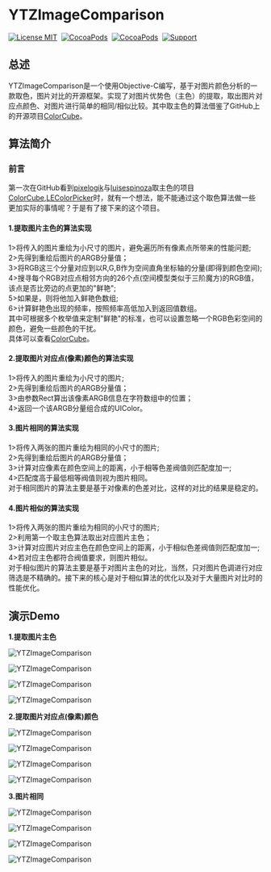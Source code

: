 YTZImageComparison
==============

[![License MIT](https://img.shields.io/badge/license-MIT-green.svg?style=flat)](https://raw.githubusercontent.com/Job-Yang/YTZImageComparison/master/LICENSE)&nbsp;
[![CocoaPods](http://img.shields.io/cocoapods/v/YTZImageComparison.svg?style=flat)](http://cocoapods.org/?q=YTZImageComparison)&nbsp;
[![CocoaPods](http://img.shields.io/cocoapods/p/YTZImageComparison.svg?style=flat)](http://cocoapods.org/?q=YTZImageComparison)&nbsp;
[![Support](https://img.shields.io/badge/support-iOS%208%2B%20-blue.svg?style=flat)](https://www.apple.com/nl/ios/)&nbsp;


##  总述

 YTZImageComparison是一个使用Objective-C编写，基于对图片颜色分析的一款取色，图片对比的开源框架。实现了对图片优势色（主色）的提取，取出图片对应点颜色、对图片进行简单的相同/相似比较。其中取主色的算法借鉴了GitHub上的开源项目[ColorCube](https://github.com/pixelogik/ColorCube)。

##  算法简介

### 前言
  第一次在GitHub看到[pixelogik](https://github.com/pixelogik)与[luisespinoza](https://github.com/luisespinoza)取主色的项目[ColorCube](https://github.com/pixelogik/ColorCube),[LEColorPicker](https://github.com/luisespinoza/LEColorPicker)时，就有一个想法，能不能通过这个取色算法做一些更加实际的事情呢？于是有了接下来的这个项目。


#### 1.提取图片主色的算法实现
  1>将传入的图片重绘为小尺寸的图片，避免遍历所有像素点所带来的性能问题;<br>
  2>先得到重绘后图片的ARGB分量值；<br>
  3>将RGB这三个分量对应到以R,G,B作为空间直角坐标轴的分量(即得到颜色空间);<br>
  4>搜寻每个RGB对应点相邻方向的26个点(空间模型类似于三阶魔方)的RGB值，该点是否比旁边的点更加的"鲜艳";<br>
  5>如果是，则将他加入鲜艳色数组;<br>
  6>计算鲜艳色出现的频率，按照频率高低加入到返回值数组。<br>
  其中可根据多个枚举值来定制"鲜艳"的标准，也可以设置忽略一个RGB色彩空间的颜色，避免一些颜色的干扰。<br>
  具体可以查看[ColorCube](https://github.com/pixelogik/ColorCube)。<br>
 
 
#### 2.提取图片对应点(像素)颜色的算法实现
  1>将传入的图片重绘为小尺寸的图片;<br>
  2>先得到重绘后图片的ARGB分量值；<br>
  3>由参数Rect算出该像素ARGB信息在字符数组中的位置；<br>
  4>返回一个该ARGB分量组合成的UIColor。<br>
 
 
#### 3.图片相同的算法实现
  1>将传入两张的图片重绘为相同的小尺寸的图片;<br>
  2>先得到重绘后图片的ARGB分量值；<br>
  3>计算对应像素在颜色空间上的距离，小于相等色差阀值则匹配度加一;<br>
  4>匹配度高于最低相等阀值则视为图片相同。<br>
  对于相同图片的算法主要是基于对像素的色差对比，这样的对比的结果是稳定的。


#### 4.图片相似的算法实现
  1>将传入两张的图片重绘为相同的小尺寸的图片;<br>
  2>利用第一个取主色算法取出对应图片主色；<br>
  3>计算对应图片对应主色在颜色空间上的距离，小于相似色差阀值则匹配度加一;<br>
  4>若对应主色都符合阀值要求，则图片相似。<br>
  对于相似图片的算法主要是基于对图片主色的对比，当然，只对图片色调进行对应筛选是不精确的。接下来的核心是对于相似算法的优化以及对于大量图片对比时的性能优化。
  
##  演示Demo

**1.提取图片主色**

![YTZImageComparison](https://github.com/Job-Yang/YTZImageComparison/blob/master/ScreenShots/MainColourDemo1.png)

![YTZImageComparison](https://github.com/Job-Yang/YTZImageComparison/blob/master/ScreenShots/MainColourDemo1.png)

![YTZImageComparison](https://github.com/Job-Yang/YTZImageComparison/blob/master/ScreenShots/MainColourDemo1.png)

![YTZImageComparison](https://github.com/Job-Yang/YTZImageComparison/blob/master/ScreenShots/MainColourDemo1.png)


**2.提取图片对应点(像素)颜色**

![YTZImageComparison](https://github.com/Job-Yang/YTZImageComparison/blob/master/ScreenShots/GetColourDemo1.png)

![YTZImageComparison](https://github.com/Job-Yang/YTZImageComparison/blob/master/ScreenShots/GetColourDemo2.png)

![YTZImageComparison](https://github.com/Job-Yang/YTZImageComparison/blob/master/ScreenShots/GetColourDemo3.png)

![YTZImageComparison](https://github.com/Job-Yang/YTZImageComparison/blob/master/ScreenShots/GetColourDemo4.png)


**3.图片相同**

![YTZImageComparison](https://github.com/Job-Yang/YTZImageComparison/blob/master/ScreenShots/EqualImageDemo1.png)

![YTZImageComparison](https://github.com/Job-Yang/YTZImageComparison/blob/master/ScreenShots/EqualImageDemo2.png)

![YTZImageComparison](https://github.com/Job-Yang/YTZImageComparison/blob/master/ScreenShots/EqualImageDemo3.png)

![YTZImageComparison](https://github.com/Job-Yang/YTZImageComparison/blob/master/ScreenShots/EqualImageDemo4.png)



  

